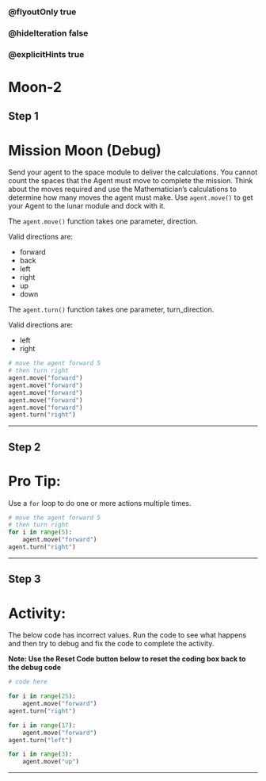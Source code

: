 ### @flyoutOnly true
### @hideIteration false
### @explicitHints true

# Moon-2

## Step 1
# Mission Moon (Debug)

Send your agent to the space module to deliver the calculations. You cannot count the spaces that the Agent must move to complete the mission. Think about the moves required and use the Mathematician’s calculations to determine how many moves the agent must make. Use `agent.move()` to get your Agent to the lunar module and dock with it.

The `agent.move()` function takes one parameter, direction.

Valid directions are: 
- forward
- back
- left
- right
- up
- down

The `agent.turn()` function takes one parameter, turn_direction.

Valid directions are: 
- left
- right

```python
# move the agent forward 5
# then turn right
agent.move("forward")
agent.move("forward")
agent.move("forward")
agent.move("forward")
agent.move("forward")
agent.turn("right")
```

---

## Step 2
# Pro Tip:

Use a `for` loop to do one or more actions multiple times.

```python
# move the agent forward 5
# then turn right
for i in range(5):
    agent.move("forward")
agent.turn("right")
```

---

## Step 3
# Activity:

The below code has incorrect values. Run the code to see what happens and then try to debug and fix the code to complete the activity.

**Note: Use the Reset Code button below to reset the coding box back to the debug code**

```python
# code here

for i in range(25):
    agent.move("forward")
agent.turn("right")

for i in range(17):
    agent.move("forward")
agent.turn("left")

for i in range(3):
    agent.move("up")
```

---

